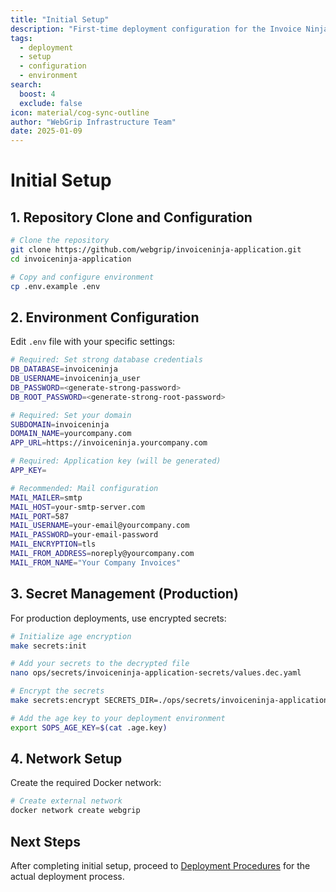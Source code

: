 ```yaml
---
title: "Initial Setup"
description: "First-time deployment configuration for the Invoice Ninja application"
tags:
  - deployment
  - setup
  - configuration
  - environment
search:
  boost: 4
  exclude: false
icon: material/cog-sync-outline
author: "WebGrip Infrastructure Team"
date: 2025-01-09
---
```


# Initial Setup

## 1. Repository Clone and Configuration

```bash
# Clone the repository
git clone https://github.com/webgrip/invoiceninja-application.git
cd invoiceninja-application

# Copy and configure environment
cp .env.example .env
```

## 2. Environment Configuration

Edit `.env` file with your specific settings:

```bash
# Required: Set strong database credentials
DB_DATABASE=invoiceninja
DB_USERNAME=invoiceninja_user
DB_PASSWORD=<generate-strong-password>
DB_ROOT_PASSWORD=<generate-strong-root-password>

# Required: Set your domain
SUBDOMAIN=invoiceninja
DOMAIN_NAME=yourcompany.com
APP_URL=https://invoiceninja.yourcompany.com

# Required: Application key (will be generated)
APP_KEY=

# Recommended: Mail configuration
MAIL_MAILER=smtp
MAIL_HOST=your-smtp-server.com
MAIL_PORT=587
MAIL_USERNAME=your-email@yourcompany.com
MAIL_PASSWORD=your-email-password
MAIL_ENCRYPTION=tls
MAIL_FROM_ADDRESS=noreply@yourcompany.com
MAIL_FROM_NAME="Your Company Invoices"
```

## 3. Secret Management (Production)

For production deployments, use encrypted secrets:

```bash
# Initialize age encryption
make secrets:init

# Add your secrets to the decrypted file
nano ops/secrets/invoiceninja-application-secrets/values.dec.yaml

# Encrypt the secrets
make secrets:encrypt SECRETS_DIR=./ops/secrets/invoiceninja-application-secrets

# Add the age key to your deployment environment
export SOPS_AGE_KEY=$(cat .age.key)
```

## 4. Network Setup

Create the required Docker network:

```bash
# Create external network
docker network create webgrip
```

## Next Steps

After completing initial setup, proceed to [Deployment Procedures](procedures.md) for the actual deployment process.
